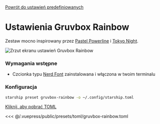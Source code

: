 [Powrót do ustawień predefiniowanych](./README.md#gruvbox-rainbow)

# Ustawienia Gruvbox Rainbow

Zestaw mocno inspirowany przez [Pastel Powerline](./pastel-powerline.md) i [Tokyo Night](./tokyo-night.md).

![Zrzut ekranu ustawień Gruvbox Rainbow](/presets/img/gruvbox-rainbow.png)

### Wymagania wstępne

- Czcionka typu [Nerd Font](https://www.nerdfonts.com/) zainstalowana i włączona w twoim terminalu

### Konfiguracja

```sh
starship preset gruvbox-rainbow -o ~/.config/starship.toml
```

[Kliknij, aby pobrać TOML](/presets/toml/gruvbox-rainbow.toml)

<<< @/.vuepress/public/presets/toml/gruvbox-rainbow.toml
